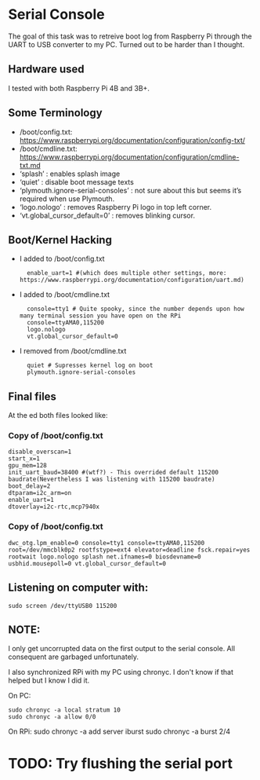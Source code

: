 # Serial Console 

The goal of this task was to retreive boot log from Raspberry Pi through the UART to USB converter to my PC.
Turned out to be harder than I thought. 

## Hardware used

I tested with both Raspberry Pi 4B and 3B+.

## Some Terminology

- /boot/config.txt: https://www.raspberrypi.org/documentation/configuration/config-txt/
- /boot/cmdline.txt: https://www.raspberrypi.org/documentation/configuration/cmdline-txt.md
- ‘splash’ : enables splash image
- ‘quiet’ : disable boot message texts
- ‘plymouth.ignore-serial-consoles’ : not sure about this but seems it’s required when use Plymouth.
- ‘logo.nologo’ : removes Raspberry Pi logo in top left corner.
- ‘vt.global_cursor_default=0’ : removes blinking cursor.

## Boot/Kernel Hacking

- I added to /boot/config.txt

		enable_uart=1 #(which does multiple other settings, more: https://www.raspberrypi.org/documentation/configuration/uart.md)
	
- I added to /boot/cmdline.txt

		console=tty1 # Quite spooky, since the number depends upon how many terminal session you have open on the RPi
		console=ttyAMA0,115200
		logo.nologo
		vt.global_cursor_default=0
	
- I removed from /boot/cmdline.txt

		quiet # Supresses kernel log on boot
		plymouth.ignore-serial-consoles

## Final files

At the ed both files looked like:

### Copy of /boot/config.txt

	disable_overscan=1
	start_x=1
	gpu_mem=128
	init_uart_baud=38400 #(wtf?) - This overrided default 115200 baudrate(Nevertheless I was listening with 115200 baudrate)
	boot_delay=2
	dtparam=i2c_arm=on
	enable_uart=1
	dtoverlay=i2c-rtc,mcp7940x

### Copy of /boot/config.txt

	dwc_otg.lpm_enable=0 console=tty1 console=ttyAMA0,115200 root=/dev/mmcblk0p2 rootfstype=ext4 elevator=deadline fsck.repair=yes rootwait logo.nologo splash net.ifnames=0 biosdevname=0 usbhid.mousepoll=0 vt.global_cursor_default=0

## Listening on computer with:

	sudo screen /dev/ttyUSB0 115200

## NOTE:

I only get uncorrupted data on the first output to the serial console. All consequent are garbaged unfortunately.


I also synchronized RPi with my PC using chronyc. I don't know if that helped but I know I did it.

On PC:

	sudo chronyc -a local stratum 10
	sudo chronyc -a allow 0/0

On RPi:
	sudo chronyc -a add server <LaptopHostname> iburst
	sudo chronyc -a burst 2/4

# TODO: Try flushing the serial port 
